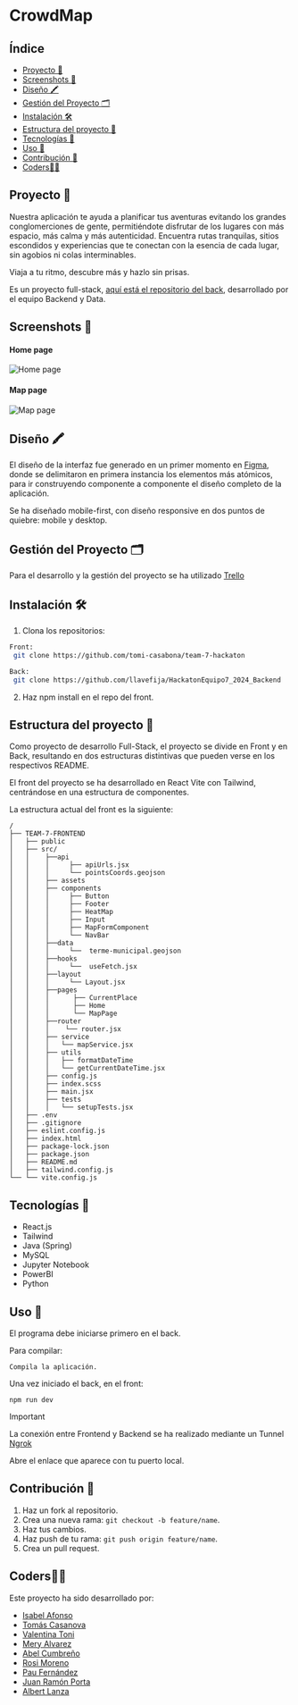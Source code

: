 # CrowdMap

## Índice

- [Proyecto 📝](#proyecto-)
- [Screenshots 🚀](#screenshots-)
- [Diseño 🖍](#diseño-)
- [Gestión del Proyecto 🗂](#gestión-del-proyecto-)
- [Instalación 🛠️](#installation-)
- [Estructura del proyecto 📐](#estructura-del-proyecto-)
- [Tecnologías 🔎](#tecnologias-)
- [Uso 🔩](#uso-)
- [Contribución 🤝](#contribution-)
- [Coders👩‍💻](#coders-)

## Proyecto 📝

Nuestra aplicación te ayuda a planificar tus aventuras evitando los grandes conglomerciones de gente, permitiéndote disfrutar de los lugares con más espacio, más calma y más autenticidad. Encuentra rutas tranquilas, sitios escondidos y experiencias que te conectan con la esencia de cada lugar, sin agobios ni colas interminables.

Viaja a tu ritmo, descubre más y hazlo sin prisas.

Es un proyecto full-stack, [aquí está el repositorio del back](https://github.com/llavefija/HackatonEquipo7_2024_Backend), desarrollado por el equipo Backend y Data.

## Screenshots 🚀

#### Home page

![Home page](https://github.com/user-attachments/assets/699a0775-1fe6-4380-a4ce-147200605d9d)

#### Map page

![Map page](https://github.com/user-attachments/assets/cff710ec-1974-4d72-b7e9-b9b2e12c7618)

## Diseño 🖍

El diseño de la interfaz fue generado en un primer momento en [Figma](https://www.figma.com/design/0gBuWkidO0ROFwkiAOgmmy/Untitled?node-id=0-1&node-type=canvas&t=cqKcp5cLqMiwmeTn-0), donde se delimitaron en primera instancia los elementos más atómicos, para ir construyendo componente a componente el diseño completo de la aplicación.

Se ha diseñado mobile-first, con diseño responsive en dos puntos de quiebre: mobile y desktop.

## Gestión del Proyecto 🗂

Para el desarrollo y la gestión del proyecto se ha utilizado [Trello](https://trello.com/invite/b/6717a748c9fdfbf6ac89960a/ATTI373fffdc7037685d9fb5cf2a78b95b57765EE4D6/crowdmap)

## Instalación 🛠️

1. Clona los repositorios:

```bash
Front:
 git clone https://github.com/tomi-casabona/team-7-hackaton

Back:
 git clone https://github.com/llavefija/HackatonEquipo7_2024_Backend

```

2. Haz npm install en el repo del front.

## Estructura del proyecto 📐

Como proyecto de desarrollo Full-Stack, el proyecto se divide en Front y en Back, resultando en dos estructuras distintivas que pueden verse en los respectivos README.

El front del proyecto se ha desarrollado en React Vite con Tailwind, centrándose en una estructura de componentes.

La estructura actual del front es la siguiente:

```plaintext
/
├── TEAM-7-FRONTEND
│   ├── public
│   ├── src/
│   │    ├──api
│   │    │     ├── apiUrls.jsx
│   │    │     └── pointsCoords.geojson
│   │    ├── assets
│   │    ├── components
│   │    │     ├── Button
│   │    │     ├── Footer
│   │    │     ├── HeatMap
│   │    │     ├── Input
│   │    │     ├── MapFormComponent
│   │    │     └── NavBar
│   │    ├──data
│   │    │     └──  terme-municipal.geojson
│   │    ├──hooks
│   │    │     └──  useFetch.jsx
│   │    ├──layout
│   │    │     └── Layout.jsx
│   │    ├──pages
│   │    │      ├── CurrentPlace
│   │    │      ├── Home
│   │    │      └── MapPage
│   │    ├──router
│   │    │    └── router.jsx
│   │    ├── service
│   │    │   └── mapService.jsx
│   │    ├── utils
│   │    │   ├── formatDateTime
│   │    │   └── getCurrentDateTime.jsx
│   │    ├── config.js
│   │    ├── index.scss
│   │    ├── main.jsx
│   │    ├── tests
│   │    │   └── setupTests.jsx
│   ├── .env
│   ├── .gitignore
│   ├── eslint.config.js
│   ├── index.html
│   ├── package-lock.json
│   ├── package.json
│   ├── README.md
│   ├── tailwind.config.js
└── └── vite.config.js
```

## Tecnologías 🔎

- React.js
- Tailwind
- Java (Spring)
- MySQL
- Jupyter Notebook
- PowerBI
- Python

## Uso 🔩

El programa debe iniciarse primero en el back.

Para compilar:

```
Compila la aplicación.
```

Una vez iniciado el back, en el front:

```
npm run dev
```

> [!IMPORTANT]
> La conexión entre Frontend y Backend se ha realizado mediante un Tunnel [Ngrok](https://ngrok.com/)

Abre el enlace que aparece con tu puerto local.

## Contribución 🤝

1. Haz un fork al repositorio.
2. Crea una nueva rama: `git checkout -b feature/name`.
3. Haz tus cambios.
4. Haz push de tu rama: `git push origin feature/name`.
5. Crea un pull request.

## Coders👩‍💻

Este proyecto ha sido desarrollado por:

- [Isabel Afonso](https://github.com/IsaLagu)
- [Tomás Casanova ](https://github.com/tomi-casabona)
- [Valentina Toni](https://github.com/ItalianCookieMonster)
- [Mery Alvarez](https://github.com/meryalvhe)
- [Abel Cumbreño](https://github.com/llavefija)
- [Rosi Moreno](https://github.com/RosiMoreno)
- [Pau Fernández](https://github.com/PauFernandezRipolles)
- [Juan Ramón Porta](https://github.com/jraporta)
- [Albert Lanza](https://github.com/albertlnz)
